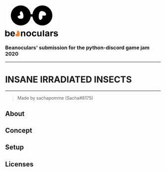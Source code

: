 ![beanoculars' logo](submission/images/icons/beanocularsMINI.png)
### Beanoculars' submission for the python-discord game jam 2020
---
# INSANE IRRADIATED INSECTS
---
> Made by sachapomme (Sacha#8175)

## About

## Concept

## Setup

## Licenses
